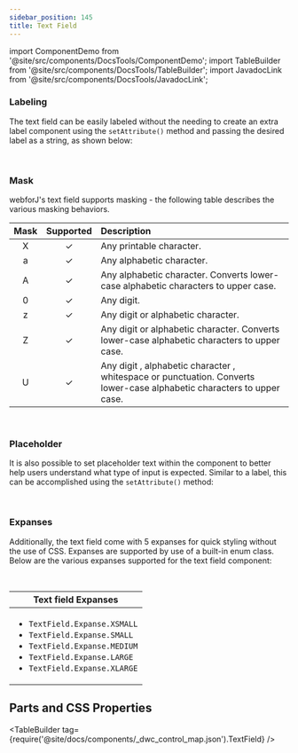 ```yaml
---
sidebar_position: 145 
title: Text Field
---
```


import ComponentDemo from '@site/src/components/DocsTools/ComponentDemo';
import TableBuilder from '@site/src/components/DocsTools/TableBuilder';
import JavadocLink from '@site/src/components/DocsTools/JavadocLink';

<JavadocLink type="engine" location="org/dwcj/component/textfield/TextField"/>

### Labeling


The text field can be easily labeled without the needing to create an extra label component using the `setAttribute()` method and passing the desired label as a string, as shown below: <br/>

<ComponentDemo 
path='https://demo.webforj.com/webapp/controlsamples?class=componentdemos.stringeditdemos.StringEditLabelDemo' 
javaE='https://raw.githubusercontent.com/webforj/ControlSamples/main/src/main/java/componentdemos/stringeditdemos/StringEditLabelDemo.java'
javaC='https://raw.githubusercontent.com/webforj/ControlSamples/main/src/main/code_snippets/stringedit/Label.txt'
cssURL='https://raw.githubusercontent.com/webforj/ControlSamples/main/src/main/resources/css/stringeditboxstyles/string_edit_styles.css' 
javaHighlight='{16}'
height = '125px'
/>

<br/>

### Mask

webforJ's text field supports masking - the following table describes the various masking behaviors.

<table>
<thead>
<tr>
<th align="center">Mask</th>
<th align="center">Supported</th>
<th align="left">Description</th>
</tr>
</thead>
<tbody>
<tr>
<td align="center">X</td>
<td align="center">✓</td>
<td align="left">Any printable character.</td>
</tr>
<tr>
<td align="center">a</td>
<td align="center">✓</td>
<td align="left">Any alphabetic character.</td>
</tr>
<tr>
<td align="center">A</td>
<td align="center">✓</td>
<td align="left">Any alphabetic character. Converts lower-case alphabetic characters to upper case.</td>
</tr>
<tr>
<td align="center">0</td>
<td align="center">✓</td>
<td align="left">Any digit.</td>
</tr>
<tr>
<td align="center">z</td>
<td align="center">✓</td>
<td align="left">Any digit or alphabetic character.</td>
</tr>
<tr>
<td align="center">Z</td>
<td align="center">✓</td>
<td align="left">Any digit or alphabetic character. Converts lower-case alphabetic characters to upper case.</td>
</tr>
<tr>
<td align="center">U</td>
<td align="center">✓</td>
<td align="left">Any digit , alphabetic character , whitespace or punctuation. Converts lower-case alphabetic characters to upper case.</td>
</tr>
</tbody>
</table>

<br/>

### Placeholder

It is also possible to set placeholder text within the component to better help users understand what type of input is expected. Similar to a label, this can be accomplished using the `setAttribute()` method: <br/>

<ComponentDemo 
path='https://demo.webforj.com/webapp/controlsamples?class=componentdemos.stringeditdemos.StringEditPlaceholder' 
javaE='https://raw.githubusercontent.com/webforj/ControlSamples/main/src/main/java/componentdemos/stringeditdemos/StringEditPlaceholder.java'
javaC='https://raw.githubusercontent.com/webforj/ControlSamples/main/src/main/code_snippets/stringedit/Placeholder.txt'
cssURL='https://raw.githubusercontent.com/webforj/ControlSamples/main/src/main/resources/css/stringeditboxstyles/string_edit_styles.css' 
javaHighlight='{17}'
height = '125px'
/>

<br/>

### Expanses

Additionally, the text field come with 5 expanses for quick styling without the use of CSS. Expanses are supported by use of a built-in enum class.
Below are the various expanses supported for the text field component: <br/>

<ComponentDemo 
path='https://demo.webforj.com/webapp/controlsamples?class=componentdemos.stringeditdemos.StringEditExpanse' 
javaE='https://raw.githubusercontent.com/webforj/ControlSamples/main/src/main/java/componentdemos/stringeditdemos/StringEditExpanse.java'
javaC='https://raw.githubusercontent.com/webforj/ControlSamples/main/src/main/code_snippets/stringedit/Expanses.txt'
cssURL='https://raw.githubusercontent.com/webforj/ControlSamples/main/src/main/resources/css/stringeditboxstyles/string_edit_styles.css' 
javaHighlight='{16,19,22,25,28}'
height = '125px'
/>

<br/>

|Text field Expanses|
|-|
|<ul><li>```TextField.Expanse.XSMALL```</li><li>```TextField.Expanse.SMALL```</li><li>```TextField.Expanse.MEDIUM```</li><li>```TextField.Expanse.LARGE```</li><li>```TextField.Expanse.XLARGE```</li></ul>|

## Parts and CSS Properties

<TableBuilder tag={require('@site/docs/components/_dwc_control_map.json').TextField} />